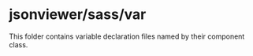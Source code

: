 # jsonviewer/sass/var

This folder contains variable declaration files named by their component class.
